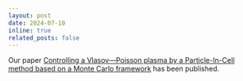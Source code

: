 ```yaml
---
layout: post
date: 2024-07-10
inline: true
related_posts: false
---
```


Our paper <a href="https://doi.org/10.1137/23M1563852">Controlling a Vlasov&mdash;Poisson plasma by a Particle-In-Cell method based on a Monte Carlo framework</a> has been published.
